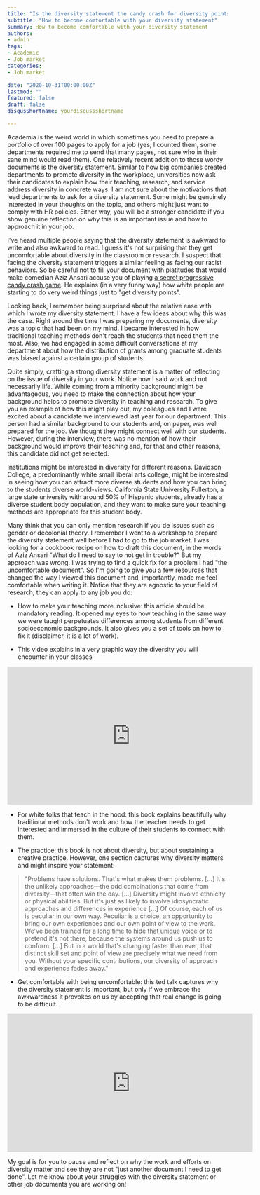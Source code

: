 ```yaml
---
title: "Is the diversity statement the candy crash for diversity points?"
subtitle: "How to become comfortable with your diversity statement"
summary: How to become comfortable with your diversity statement
authors:
- admin
tags:
- Academic
- Job market
categories:
- Job market

date: "2020-10-31T00:00:00Z"
lastmod: ""
featured: false
draft: false
disqusShortname: yourdiscussshortname

---
```


Academia is the weird world in which sometimes you need to prepare a portfolio of over 100 pages to apply for a job (yes, I counted them, some departments required me to send that many pages, not sure who in their sane mind would read them). One relatively recent addition to those wordy documents is the diversity statement. Similar to how big companies created departments to promote diversity in the workplace, universities now ask their candidates to explain how their teaching, research, and service address diversity in concrete ways. I am not sure about the motivations that lead departments to ask for a diversity statement. Some might be genuinely interested in your thoughts on the topic, and others might just want to comply with HR policies. Either way, you will be a stronger candidate if you show genuine reflection on why this is an important issue and how to approach it in your job.

I've heard multiple people saying that the diversity statement is awkward to write and also awkward to read. I guess it's not surprising that they get uncomfortable about diversity in the classroom or research. I suspect that facing the diversity statement triggers a similar feeling as facing our racist behaviors. So be careful not to fill your document with platitudes that would make comedian Aziz Ansari accuse you of playing [a secret progressive candy crash game](https://www.facebook.com/watch/?v=430629427532528). He explains (in a very funny way) how white people are starting to do very weird things just to "get diversity points".

Looking back, I remember being surprised about the relative ease with which I wrote my diversity statement. I have a few ideas about why this was the case. Right around the time I was preparing my documents, diversity was a topic that had been on my mind. I became interested in how traditional teaching methods don't reach the students that need them the most. Also, we had engaged in some difficult conversations at my department about how the distribution of grants among graduate students was biased against a certain group of students.

Quite simply, crafting a strong diversity statement is a matter of reflecting on the issue of diversity in your work. Notice how I said work and not necessarily life. While coming from a minority background might be advantageous, you need to make the connection about how your background helps to promote diversity in teaching and research. To give you an example of how this might play out, my colleagues and I were excited about a candidate we interviewed last year for our department. This person had a similar background to our students and, on paper, was well prepared for the job. We thought they might connect well with our students. However, during the interview, there was no mention of how their background would improve their teaching and, for that and other reasons, this candidate did not get selected.

Institutions might be interested in diversity for different reasons. Davidson College, a predominantly white small liberal arts college, might be interested in seeing how you can attract more diverse students and how you can bring to the students diverse world-views. California State University Fullerton, a large state university with around 50% of Hispanic students, already has a diverse student body population, and they want to make sure your teaching methods are appropriate for this student body.

Many think that you can only mention research if you de issues such as gender or decolonial theory. I remember I went to a workshop to prepare the diversity statement well before I had to go to the job market. I was looking for a cookbook recipe on how to draft this document, in the words of Aziz Ansari "What do I need to say to not get in trouble?" But my approach was wrong. I was trying to find a quick fix for a problem I had "the uncomfortable document". So I'm going to give you a few resources that changed the way I viewed this document and, importantly, made me feel comfortable when writing it. Notice that they are agnostic to your field of research, they can apply to any job you do:

- How to make your teaching more inclusive: this article should be mandatory reading. It opened my eyes to how teaching in the same way we were taught perpetuates differences among students from different socioeconomic backgrounds. It also gives you a set of tools on how to fix it (disclaimer, it is a lot of work).

- This video explains in a very graphic way the diversity you will encounter in your classes

<iframe width="560" height="315" src="https://www.youtube.com/embed/vwx5IvypC5Q" title="YouTube video player" frameborder="0" allow="accelerometer; autoplay; clipboard-write; encrypted-media; gyroscope; picture-in-picture" allowfullscreen></iframe>

- For white folks that teach in the hood: this book explains beautifully why traditional methods don't work and how the teacher needs to get interested and immersed in the culture of their students to connect with them.

- The practice: this book is not about diversity, but about sustaining a creative practice. However, one section captures why diversity matters and might inspire your statement:
> "Problems have solutions. That's what makes them problems. [...] It's the unlikely approaches—the odd combinations that come from diversity—that often win the day. [...] Diversity might involve ethnicity or physical abilities. But it's just as likely to involve idiosyncratic approaches and differences in experience [...] Of course, each of us is peculiar in our own way. Peculiar is a choice, an opportunity to bring our own experiences and our own point of view to the work. We've been trained for a long time to hide that unique voice or to pretend it's not there, because the systems around us push us to conform. [...] But in a world that's changing faster than ever, that distinct skill set and point of view are precisely what we need from you. Without your specific contributions, our diversity of approach and experience fades away."

- Get comfortable with being uncomfortable: this ted talk captures why the diversity statement is important, but only if we embrace the awkwardness it provokes on us by accepting that real change is going to be difficult.

<iframe width="560" height="315" src="https://www.youtube.com/embed/QijH4UAqGD8" title="YouTube video player" frameborder="0" allow="accelerometer; autoplay; clipboard-write; encrypted-media; gyroscope; picture-in-picture" allowfullscreen></iframe>

My goal is for you to pause and reflect on why the work and efforts on diversity matter and see they are not "just another document I need to get done". Let me know about your struggles with the diversity statement or other job documents you are working on!

